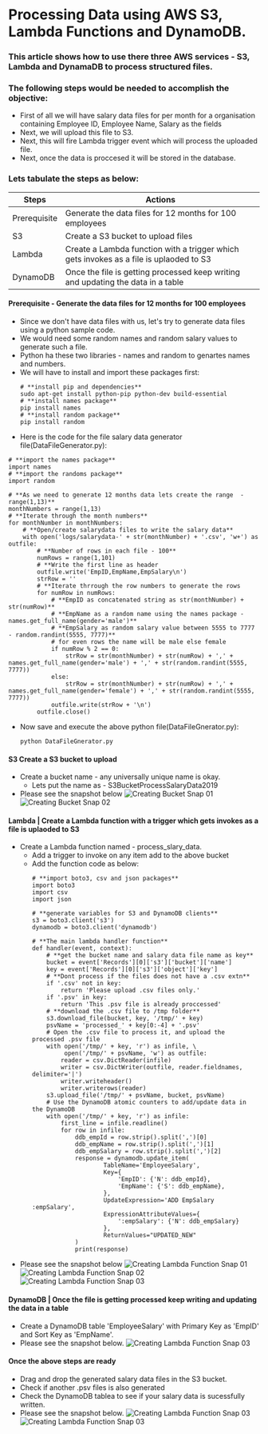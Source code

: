 # Processing Data using AWS S3, Lambda Functions and DynamoDB.
### This article shows how to use there three AWS services - S3, Lambda and DynamaDB to process structured files.

### The following steps would be needed to accomplish the objective:
- First of all we will have salary data files for per month for a organisation containing Employee ID, Employee Name, Salary as the fields 
- Next, we will upload this file to S3.
- Next, this will fire Lambda trigger event which will process the uploaded file.
- Next, once the data is proccesed it will be stored in the database.

### Lets tabulate the steps as below:
Steps | Actions
------------ | -------------
Prerequisite | Generate the data files for 12 months for 100 employees 
S3 | Create a S3 bucket to upload files
Lambda | Create a Lambda function with a trigger which gets invokes as a file is uplaoded to S3 
DynamoDB | Once the file is getting processed keep writing and updating the data in a table

#### Prerequisite - Generate the data files for 12 months for 100 employees 
- Since we don't have data files with us, let's try to generate data files using a python sample code.
- We would need some random names and random salary values to generate such a file.
- Python ha these two libraries - names and random to genartes names and numbers. 
- We will have to install and import these packages first:
  ```
  # **install pip and dependencies**
  sudo apt-get install python-pip python-dev build-essential
  # **install names package**
  pip install names 
  # **install random package**
  pip install random 
  ```
 - Here is the code for the file salary data generator file(DataFileGenerator.py):
```
# **import the names package**
import names
# **import the randoms package**
import random

# **As we need to generate 12 months data lets create the range  - range(1,13)**
monthNumbers = range(1,13)
# **Iterate through the month numbers**
for monthNumber in monthNumbers:
    # **Open/create salarydata files to write the salary data**
    with open('logs/salarydata-' + str(monthNumber) + '.csv', 'w+') as outfile:
        # **Number of rows in each file - 100**
        numRows = range(1,101)
        # **Write the first line as header
        outfile.write('EmpID,EmpName,EmpSalary\n')
        strRow = ''
        # **Iterate thrrough the row numbers to generate the rows
        for numRow in numRows:
            # **EmpID as concatenated string as str(monthNumber) + str(numRow)**
            # **EmpName as a random name using the names package - names.get_full_name(gender='male')**
            # **EmpSalary as random salary value between 5555 to 7777 - random.randint(5555, 7777)**
            # for even rows the name will be male else female
            if numRow % 2 == 0:
                strRow = str(monthNumber) + str(numRow) + ',' + names.get_full_name(gender='male') + ',' + str(random.randint(5555, 7777))
            else:
                strRow = str(monthNumber) + str(numRow) + ',' + names.get_full_name(gender='female') + ',' + str(random.randint(5555, 7777))
            outfile.write(strRow + '\n')
        outfile.close()
  ```
- Now save and execute the above python file(DataFileGnerator.py):
  ```
  python DataFileGnerator.py
  ```
#### S3	Create a S3 bucket to upload
- Create a bucket name - any universally unique name is okay. 
  - Lets put the name as - S3BucketProcessSalaryData2019
- Please see the snapshot below
  ![Creating Bucket Snap 01](https://github.com/naeemmohd/serverless/blob/master/serverless001-processdata-using-s3lambdadynamodb/images/bucketsnap01.png)
  ![Creating Bucket Snap 02](https://github.com/naeemmohd/serverless/blob/master/serverless001-processdata-using-s3lambdadynamodb/images/bucketsnap02.png)
#### Lambda | Create a Lambda function with a trigger which gets invokes as a file is uplaoded to S3 
- Create a Lambda function named - process_slary_data. 
  - Add a trigger to invoke on any item add to the above bucket
  - Add the function code as below:
    ```
    # **import boto3, csv and json packages**
    import boto3
    import csv 
    import json

    # **generate variables for S3 and DynamoDB clients**
    s3 = boto3.client('s3')
    dynamodb = boto3.client('dynamodb')

    # **The main lambda handler function**
    def handler(event, context):
        # **get the bucket name and salary data file name as key**
        bucket = event['Records'][0]['s3']['bucket']['name']
        key = event['Records'][0]['s3']['object']['key']
        # **Dont process if the files does not have a .csv extn**
        if '.csv' not in key:
            return 'Please upload .csv files only.'
        if '.psv' in key:
            return 'This .psv file is already proccessed'
        # **download the .csv file to /tmp folder**
        s3.download_file(bucket, key, '/tmp/' + key)
        psvName = 'processed_' + key[0:-4] + '.psv'
        # Open the .csv file to process it, and upload the processed .psv file
        with open('/tmp/' + key, 'r') as infile, \
             open('/tmp/' + psvName, 'w') as outfile:
            reader = csv.DictReader(infile)
            writer = csv.DictWriter(outfile, reader.fieldnames, delimiter='|')
            writer.writeheader()
            writer.writerows(reader)
        s3.upload_file('/tmp/' + psvName, bucket, psvName)
        # Use the DynamoDB atomic counters to add/update data in the DynamoDB
        with open('/tmp/' + key, 'r') as infile:
            first_line = infile.readline()
            for row in infile:
                ddb_empId = row.strip().split(',')[0]
                ddb_empName = row.strip().split(',')[1]
                ddb_empSalary = row.strip().split(',')[2]
                response = dynamodb.update_item(
                        TableName='EmployeeSalary', 
                        Key={
                            'EmpID': {'N': ddb_empId},
                            'EmpName': {'S': ddb_empName},
                        },
                        UpdateExpression='ADD EmpSalary :empSalary',
                        ExpressionAttributeValues={
                            ':empSalary': {'N': ddb_empSalary}
                        },
                        ReturnValues="UPDATED_NEW"
                )
                print(response)
    ```
- Please see the snapshot below
  ![Creating Lambda Function Snap 01](https://github.com/naeemmohd/serverless/blob/master/serverless001-processdata-using-s3lambdadynamodb/images/lambdasnap01.png)
  ![Creating Lambda Function Snap 02](https://github.com/naeemmohd/serverless/blob/master/serverless001-processdata-using-s3lambdadynamodb/images/lambdasnap02.png)
  ![Creating Lambda Function Snap 03](https://github.com/naeemmohd/serverless/blob/master/serverless001-processdata-using-s3lambdadynamodb/images/lambdasnap03.png)
#### DynamoDB | Once the file is getting processed keep writing and updating the data in a table
- Create a DynamoDB table 'EmployeeSalary' with Primary Key as 'EmpID' and Sort Key as 'EmpName'.
- Please see the snapshot below.
  ![Creating Lambda Function Snap 03](https://github.com/naeemmohd/serverless/blob/master/serverless001-processdata-using-s3lambdadynamodb/images/ddbsnap01.png)
#### Once the above steps are ready
- Drag and drop the generated salary data files in the S3 bucket.
- Check if another .psv files is also generated
- Check the DynamoDB tablea to see if your salary data is sucessfully written.
- Please see the snapshot below.
  ![Creating Lambda Function Snap 03](https://github.com/naeemmohd/serverless/blob/master/serverless001-processdata-using-s3lambdadynamodb/images/uploadfile.png)
  ![Creating Lambda Function Snap 03](https://github.com/naeemmohd/serverless/blob/master/serverless001-processdata-using-s3lambdadynamodb/images/result.png)
